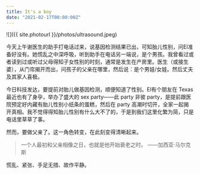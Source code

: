 ```yaml
---
title: It's a boy
date: "2021-02-17T00:00:00Z"
---
```


![]({{ site.photourl }}/photos/ultrasound.jpeg)

今天上午谢医生的助手打电话过来，说基因检测结果已出，可知胎儿性别，问El准备好没有。她慌乱之中深呼吸，听到助手在电话另一端说，是个男孩。我曾看过或者读到过或听过父母得知子女性别的时刻，通常是发生在产房里。医生（或接生婆），从门帘揭开而出，问孩子的父亲在哪里，然后说：是个男娃/女娃。然后丈夫及其家人喜极。

今日科技发达，要提前对胎儿做基因检测，顺便知道了性别。El有个朋友在 Texas 最近也有了身孕，举办了盛大的 sex party——此 party 非彼 party，是提前跟医院预定好内藏有胎儿性别小纸条的蛋糕，然后在 party 高潮时切开，全家一起揭开真相。我不觉得得知胎儿性别有什么大不了的，于是到我们这里化繁为简，只是电话里草草了事。

然而，要做父亲了。这一角色转变，在此刻变得清晰起来。

> 一个人最初和父亲相像之日，也就是他开始衰老之时。 ——加西亚·马尔克斯

慌乱、紧张、手足无措、故作平静。
